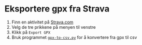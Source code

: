 # Eksportere gpx fra Strava

1. Finn en aktivitet på [Strava.com](https//strava.com)
2. Velg de tre prikkene på menyen til venstre
3. Klikk på `Export GPX`
4. Bruk programmet [`gpx-to-csv.py`](./gpx-to-csv.py) for å konvertere fra gpx til csv
